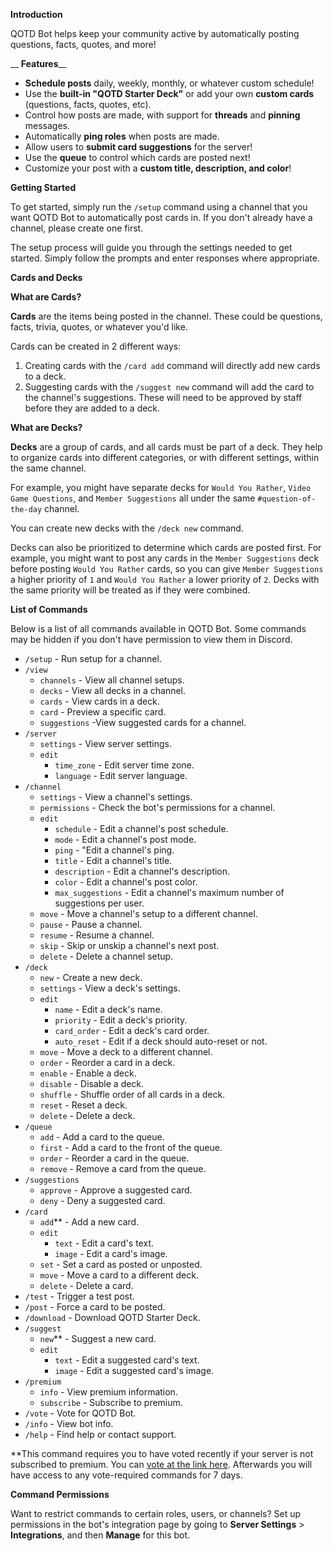 __**Introduction**__

QOTD Bot helps keep your community active by automatically posting questions, facts, quotes, and more!

__ **Features**__

-   **Schedule posts** daily, weekly, monthly, or whatever custom schedule!
-   Use the **built-in "QOTD Starter Deck"** or add your own **custom cards** (questions, facts, quotes, etc).
-   Control how posts are made, with support for **threads** and **pinning** messages.
-   Automatically **ping roles** when posts are made.
-   Allow users to **submit card suggestions** for the server!
-   Use the **queue** to control which cards are posted next!
-   Customize your post with a **custom title, description, and color**!

__**Getting Started**__

To get started, simply run the `/setup` command using a channel that you want QOTD Bot to automatically post cards in. If you don't already have a channel, please create one first.

The setup process will guide you through the settings needed to get started. Simply follow the prompts and enter responses where appropriate.

__**Cards and Decks**__

**What are Cards?**

**Cards** are the items being posted in the channel. These could be questions, facts, trivia, quotes, or whatever you'd like.

Cards can be created in 2 different ways:

1. Creating cards with the `/card add` command will directly add new cards to a deck.
2. Suggesting cards with the `/suggest new` command will add the card to the channel's suggestions. These will need to be approved by staff before they are added to a deck.

**What are Decks?**

**Decks** are a group of cards, and all cards must be part of a deck. They help to organize cards into different categories, or with different settings, within the same channel.

For example, you might have separate decks for `Would You Rather`, `Video Game Questions`, and `Member Suggestions` all under the same `#question-of-the-day` channel.

You can create new decks with the `/deck new` command.

Decks can also be prioritized to determine which cards are posted first. For example, you might want to post any cards in the `Member Suggestions` deck before posting `Would You Rather` cards, so you can give `Member Suggestions` a higher priority of `1` and `Would You Rather` a lower priority of `2`. Decks with the same priority will be treated as if they were combined.

__**List of Commands**__

Below is a list of all commands available in QOTD Bot. Some commands may be hidden if you don't have permission to view them in Discord.

-   `/setup` \- Run setup for a channel.
-   `/view`
    -   `channels` \- View all channel setups.
    -   `decks` \- View all decks in a channel.
    -   `cards` \- View cards in a deck.
    -   `card` \- Preview a specific card.
    -   `suggestions` \-View suggested cards for a channel.
-   `/server`
    -   `settings` \- View server settings.
    -   `edit`
        -   `time_zone` \- Edit server time zone.
        -   `language` \- Edit server language.
-   `/channel`
    -   `settings` \- View a channel's settings.
    -   `permissions` \- Check the bot's permissions for a channel.
    -   `edit`
        -   `schedule` \- Edit a channel's post schedule.
        -   `mode` \- Edit a channel's post mode.
        -   `ping` \- "Edit a channel's ping.
        -   `title` \- Edit a channel's title.
        -   `description` \- Edit a channel's description.
        -   `color` \- Edit a channel's post color.
        -   `max_suggestions` \- Edit a channel's maximum number of suggestions per user.
    -   `move` \- Move a channel's setup to a different channel.
    -   `pause` \- Pause a channel.
    -   `resume` \- Resume a channel.
    -   `skip` \- Skip or unskip a channel's next post.
    -   `delete` \- Delete a channel setup.
-   `/deck`
    -   `new` \- Create a new deck.
    -   `settings` \- View a deck's settings.
    -   `edit`
        -   `name` \- Edit a deck's name.
        -   `priority` \- Edit a deck's priority.
        -   `card_order` \- Edit a deck's card order.
        -   `auto_reset` \- Edit if a deck should auto-reset or not.
    -   `move` \- Move a deck to a different channel.
    -   `order` \- Reorder a card in a deck.
    -   `enable` \- Enable a deck.
    -   `disable` \- Disable a deck.
    -   `shuffle` \- Shuffle order of all cards in a deck.
    -   `reset` \- Reset a deck.
    -   `delete` \- Delete a deck.
-   `/queue`
    -   `add` \- Add a card to the queue.
    -   `first` \- Add a card to the front of the queue.
    -   `order` \- Reorder a card in the queue.
    -   `remove` \- Remove a card from the queue.
-   `/suggestions`
    -   `approve` \- Approve a suggested card.
    -   `deny` \- Deny a suggested card.
-   `/card`
    -   `add`\*\* \- Add a new card.
    -   `edit`
        -   `text` \- Edit a card's text.
        -   `image` \- Edit a card's image.
    -   `set` \- Set a card as posted or unposted.
    -   `move` \- Move a card to a different deck.
    -   `delete` \- Delete a card.
-   `/test` \- Trigger a test post.
-   `/post` \- Force a card to be posted.
-   `/download` \- Download QOTD Starter Deck.
-   `/suggest`
    -   `new`\*\* \- Suggest a new card.
    -   `edit`
        -   `text` \- Edit a suggested card's text.
        -   `image` \- Edit a suggested card's image.
-   `/premium`
    -   `info` \- View premium information.
    -   `subscribe` \- Subscribe to premium.
-   `/vote` \- Vote for QOTD Bot.
-   `/info` \- View bot info.
-   `/help` \- Find help or contact support.

\*\*This command requires you to have voted recently if your server is not subscribed to premium. You can [vote at the link here](https://top.gg/bot/713586207119900693/vote). Afterwards you will have access to any vote-required commands for 7 days.

__**Command Permissions**__

Want to restrict commands to certain roles, users, or channels? Set up permissions in the bot's integration page by going to **Server Settings** > **Integrations**, and then **Manage** for this bot.
